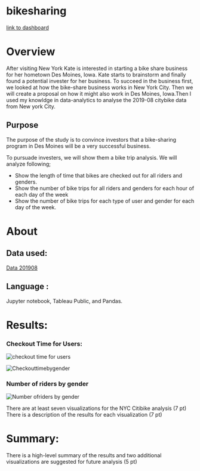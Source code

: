# bikesharing
[link to dashboard](https://public.tableau.com/shared/HHHPH8BQ3?:display_count=n&:origin=viz_share_link )
# Overview 
After visiting New York Kate is interested in starting a bike share business for her hometown Des Moines, Iowa. Kate starts to brainstorm and finally found a potential invester for her business. To succeed in the business first, we looked at how the bike-share business works in New York City. Then we will create a proposal on how it might also work in Des Moines, Iowa.Then I used my knowldge in data-analytics to analyse the 2019-08 citybike data from New york City. 

## Purpose 
The purpose of the study is to convince investors that a bike-sharing program in Des Moines will be a very successful business.

To pursuade investers, we will show them a bike trip analysis. We will analyze following;
- Show the length of time that bikes are checked out for all riders and genders.
- Show the number of bike trips for all riders and genders for each hour of each day of the week
- Show the number of bike trips for each type of user and gender for each day of the week.

# About
## Data used:
[Data 201908](https://public.tableau.com/shared/HHHPH8BQ3?:display_count=n&:origin=viz_share_link ) 
## Language : 
Jupyter notebook, Tableau Public, and Pandas.

# Results:
### Checkout Time for Users: 

![checkout time for users](https://user-images.githubusercontent.com/85364095/135193446-41b9e7df-3419-456b-b4fe-9a99ac0c1d7f.jpeg)

![Checkouttimebygender](https://user-images.githubusercontent.com/85364095/135193511-3d721654-39e9-4732-bad6-059be1c126b4.jpeg)

### Number of riders by gender
![Number ofriders by gender](https://user-images.githubusercontent.com/85364095/135193530-ccd6f13a-d6fd-41e7-b73f-ac21309314a0.jpeg)



There are at least seven visualizations for the NYC Citibike analysis (7 pt)
There is a description of the results for each visualization (7 pt)

# Summary:

There is a high-level summary of the results and two additional visualizations are suggested for future analysis (5 pt)
